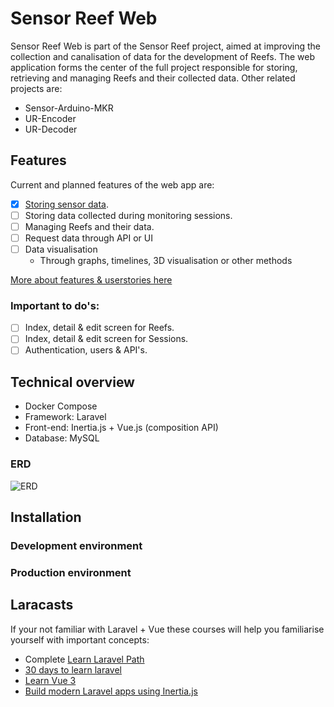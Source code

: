 # Sensor Reef Web
Sensor Reef Web is part of the Sensor  Reef project, aimed at improving the collection and canalisation of data for the development of Reefs.
The web application forms the center of the full project responsible for storing, retrieving and managing Reefs and their collected data.
Other related projects are:

- Sensor-Arduino-MKR
- UR-Encoder
- UR-Decoder

## Features
Current and planned features of the web app are:
- [x] [Storing sensor data](./docs/storingSensorData.md).
- [ ] Storing data collected during monitoring sessions.
- [ ] Managing Reefs and their data.
- [ ] Request data through API or UI
- [ ] Data visualisation
  - Through graphs, timelines, 3D visualisation or other methods

[More about features & userstories here]()

### Important to do's:
- [ ] Index, detail & edit screen for Reefs.
- [ ] Index, detail & edit screen for Sessions.
- [ ] Authentication, users & API's.

## Technical overview
- Docker Compose
- Framework: Laravel
- Front-end: Inertia.js + Vue.js (composition API)
- Database: MySQL

### ERD
![ERD](https://drive.google.com/uc?id=1C59muJARNKDhu8BCqa4bvV1o19a7W8xY)

## Installation
### Development environment

### Production environment

## Laracasts
If your not familiar with Laravel + Vue these courses will help you familiarise yourself with important concepts:
- Complete [Learn Laravel Path](https://laracasts.com/path)
- [30 days to learn laravel](https://laracasts.com/series/30-days-to-learn-laravel-11)
- [Learn Vue 3](https://laracasts.com/series/learn-vue-3-step-by-step)
- [Build modern Laravel apps using Inertia.js](https://laracasts.com/series/build-modern-laravel-apps-using-inertia-js)
